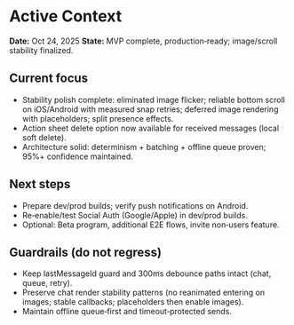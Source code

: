 # Active Context

**Date:** Oct 24, 2025
**State:** MVP complete, production‑ready; image/scroll stability finalized.

## Current focus
- Stability polish complete: eliminated image flicker; reliable bottom scroll on iOS/Android with measured snap retries; deferred image rendering with placeholders; split presence effects.
- Action sheet delete option now available for received messages (local soft delete).
- Architecture solid: determinism + batching + offline queue proven; 95%+ confidence maintained.

## Next steps
- Prepare dev/prod builds; verify push notifications on Android.
- Re‑enable/test Social Auth (Google/Apple) in dev/prod builds.
- Optional: Beta program, additional E2E flows, invite non‑users feature.

## Guardrails (do not regress)
- Keep lastMessageId guard and 300ms debounce paths intact (chat, queue, retry).
- Preserve chat render stability patterns (no reanimated entering on images; stable callbacks; placeholders then enable images).
- Maintain offline queue‑first and timeout‑protected sends.



